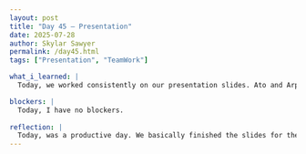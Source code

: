 ```yaml
---
layout: post
title: "Day 45 – Presentation"
date: 2025-07-28
author: Skylar Sawyer
permalink: /day45.html
tags: ["Presentation", "TeamWork"]

what_i_learned: |
  Today, we worked consistently on our presentation slides. Ato and Arpana created a nice theme/layout for our slides which will look good to the audience. We all worked on an indivisual slide while discussing ideas together. We are about 90% done. We will probably finish up tomorrow by incorporating the video demo and then we should be good. 

blockers: |
  Today, I have no blockers.
  
reflection: |
  Today, was a productive day. We basically finished the slides for the presentation. We just have to add our video demo and fix any grammatic errors and then we are done, so we will probably finish up tomorrow. We have finished our literature review for the most part. It is just a matter of going back over and identifying any mistakes which I worked on some today. We also got our checks today so it has been a great Monday!
--- 
```

